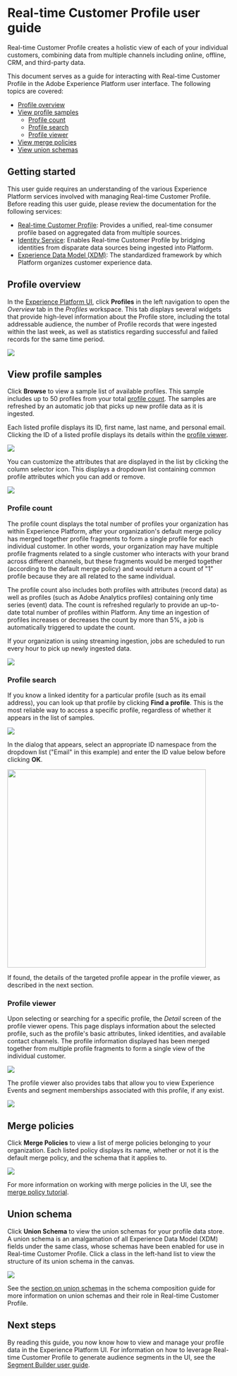 # Real-time Customer Profile user guide

Real-time Customer Profile creates a holistic view of each of your individual customers, combining data from multiple channels including online, offline, CRM, and third-party data.

This document serves as a guide for interacting with Real-time Customer Profile in the Adobe Experience Platform user interface. The following topics are covered:

* [Profile overview](#profile-overview)
* [View profile samples](#view-profile-samples)
    * [Profile count](#profile-count)
    * [Profile search](#profile-search)
    * [Profile viewer](#profile-viewer)
* [View merge policies](#merge-policies)
* [View union schemas](#union-schema)

## Getting started

This user guide requires an understanding of the various Experience Platform services involved with managing Real-time Customer Profile. Before reading this user guide, please review the documentation for the following services:

* [Real-time Customer Profile](unified_profile_architectural_overview.md): Provides a unified, real-time consumer profile based on aggregated data from multiple sources.
* [Identity Service](../identity_services_architectural_overview/identity_services_architectural_overview.md): Enables Real-time Customer Profile by bridging identities from disparate data sources being ingested into Platform.
* [Experience Data Model (XDM)](../schema_registry/xdm_system/xdm_system_in_experience_platform.md): The standardized framework by which Platform organizes customer experience data.

## Profile overview

In the [Experience Platform UI](http://platform.adobe.com), click **Profiles** in the left navigation to open the _Overview_ tab in the _Profiles_ workspace. This tab displays several widgets that provide high-level information about the Profile store, including the total addressable audience, the number of Profile records that were ingested within the last week, as well as statistics regarding successful and failed records for the same time period.

![](images/profile-overview.png)

## View profile samples

Click **Browse** to view a sample list of available profiles. This sample includes up to 50 profiles from your total [profile count](#profile-count). The samples are refreshed by an automatic job that picks up new profile data as it is ingested.

Each listed profile displays its ID, first name, last name, and personal email. Clicking the ID of a listed profile displays its details within the [profile viewer](#profile-viewer).

![](images/profile-samples.png)

You can customize the attributes that are displayed in the list by clicking the column selector icon. This displays a dropdown list containing common profile attributes which you can add or remove.

![](images/column-selector.png)

### Profile count

The profile count displays the total number of profiles your organization has within Experience Platform, after your organization's default merge policy has merged together profile fragments to form a single profile for each individual customer. In other words, your organization may have multiple profile fragments related to a single customer who interacts with your brand across different channels, but these fragments would be merged together (according to the default merge policy) and would return a count of "1" profile because they are all related to the same individual. 

The profile count also includes both profiles with attributes (record data) as well as profiles (such as Adobe Analytics profiles) containing only time series (event) data. The count is refreshed regularly to provide an up-to-date total number of profiles within Platform. Any time an ingestion of profiles increases or decreases the count by more than 5%, a job is automatically triggered to update the count.

If your organization is using streaming ingestion, jobs are scheduled to run every hour to pick up newly ingested data.

![](images/profile-count.png)

### Profile search

If you know a linked identity for a particular profile (such as its email address), you can look up that profile by clicking **Find a profile**. This is the most reliable way to access a specific profile, regardless of whether it appears in the list of samples.

![](images/find-a-profile.png)

In the dialog that appears, select an appropriate ID namespace from the dropdown list ("Email" in this example) and enter the ID value below before clicking **OK**.

<img src='images/find-a-profile-details.png' width=450><br>

If found, the details of the targeted profile appear in the profile viewer, as described in the next section.

### Profile viewer

Upon selecting or searching for a specific profile, the _Detail_ screen of the profile viewer opens. This page displays information about the selected profile, such as the profile's basic attributes, linked identities, and available contact channels. The profile information displayed has been merged together from multiple profile fragments to form a single view of the individual customer.

![](images/profile-viewer-detail.png)

The profile viewer also provides tabs that allow you to view Experience Events and segment memberships associated with this profile, if any exist.

![](images/profile-viewer-events-seg.png)

## Merge policies

Click **Merge Policies** to view a list of merge policies belonging to your organization. Each listed policy displays its name, whether or not it is the default merge policy, and the schema that it applies to.

![](images/profile-merge-policies.png)

For more information on working with merge policies in the UI, see the [merge policy tutorial](../../tutorials/merge_policies/create-merge-policies.md).

## Union schema

Click **Union Schema** to view the union schemas for your profile data store. A union schema is an amalgamation of all Experience Data Model (XDM) fields under the same class, whose schemas have been enabled for use in Real-time Customer Profile. Click a class in the left-hand list to view the structure of its union schema in the canvas.

![](images/profile-union-schema.png)

See the [section on union schemas](../schema_registry/schema_composition/schema_composition.md#union) in the schema composition guide for more information on union schemas and their role in Real-time Customer Profile.

## Next steps

By reading this guide, you now know how to view and manage your profile data in the Experience Platform UI. For information on how to leverage Real-time Customer Profile to generate audience segments in the UI, see the [Segment Builder user guide](../segmentation/segment-builder-guide.md).
